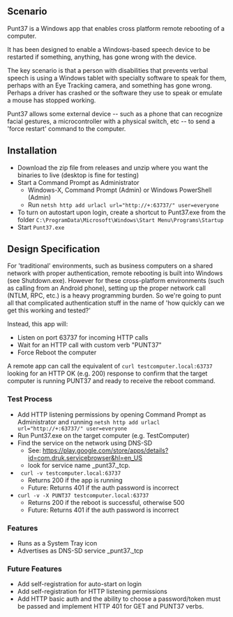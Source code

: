 ## Scenario

Punt37 is a Windows app that enables cross platform remote rebooting of a computer.

It has been designed to enable a Windows-based speech device to be restarted if something, anything, has gone wrong with the device.

The key scenario is that a person with disabilities that prevents verbal speech is using a Windows tablet with specialty software to
speak for them, perhaps with an Eye Tracking camera, and something has gone wrong.  Perhaps a driver has crashed or the software they
use to speak or emulate a mouse has stopped working.

Punt37 allows some external device -- such as a phone that can recognize facial gestures, a microcontroller with a physical switch, etc --
to send a 'force restart' command to the computer.

## Installation

- Download the zip file from releases and unzip where you want the binaries to live (desktop is fine for testing)
- Start a Command Prompt as Administrator
  - Windows-X, Command Prompt (Admin) or Windows PowerShell (Admin)
  - Run `netsh http add urlacl url="http://+:63737/" user=everyone`
- To turn on autostart upon login, create a shortcut to Punt37.exe from the folder `C:\ProgramData\Microsoft\Windows\Start Menu\Programs\Startup`
- Start `Punt37.exe`

## Design Specification

For 'traditional' environments, such as business computers on a shared network with proper authentication, remote rebooting is built into Windows (see Shutdown.exe).  However for these cross-platform environments (such as calling from an Android phone), setting up the proper network call (NTLM, RPC, etc.) is a heavy programming burden.  So we're going to punt all that complicated authentication stuff in the name of 'how quickly can we get this working and tested?'

Instead, this app will:

- Listen on port 63737 for incoming HTTP calls
- Wait for an HTTP call with custom verb "PUNT37"
- Force Reboot the computer

A remote app can call the equivalent of `curl testcomputer.local:63737` looking for an HTTP OK (e.g. 200) response to confirm that the target computer is running PUNT37 and ready to receive the reboot command.

### Test Process

- Add HTTP listening permissions by opening Command Prompt as Administrator and running `netsh http add urlacl url="http://+:63737/" user=everyone`
- Run Punt37.exe on the target computer (e.g. TestComputer)
- Find the service on the network using DNS-SD
  - See: https://play.google.com/store/apps/details?id=com.druk.servicebrowser&hl=en_US
  - look for service name _punt37._tcp.
- ` curl -v testcomputer.local:63737`
  - Returns 200 if the app is running
  - Future: Returns 401 if the auth password is incorrect
- `curl -v -X PUNT37 testcomputer.local:63737`
  - Returns 200 if the reboot is successful, otherwise 500
  - Future: Returns 401 if the auth password is incorrect
  
### Features

- Runs as a System Tray icon
- Advertises as DNS-SD service _punt37._tcp

### Future Features

- Add self-registration for auto-start on login
- Add self-registration for HTTP listening permissions
- Add HTTP basic auth and the ability to choose a password/token must be passed and implement HTTP 401 for GET and PUNT37 verbs.
